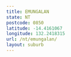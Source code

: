 ```yaml
---
title: EMUNGALAN
state: NT
postcode: 0850
latitude: -14.4161067
longitude: 132.2418315
url: /nt/emungalan/
layout: suburb
---
```

